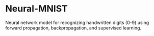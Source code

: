 # Neural-MNIST
Neural network model for recognizing handwritten digits (0-9) using forward propagation, backpropagation, and supervised learning. 
